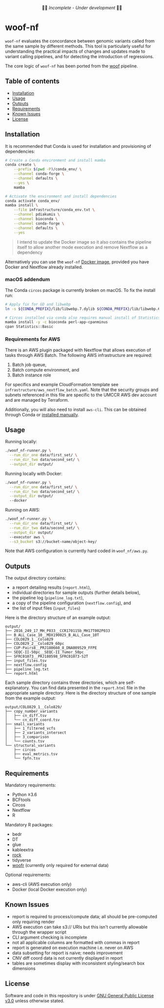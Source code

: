&nbsp;
&nbsp;
&nbsp;
<p align="center">
🚧🚨 <em>Incomplete - Under development</em> 🚨🚧
</p>

# woof-nf
`woof-nf` evaluates the concordance between genomic variants called from the same sample by
different methods. This tool is particularly useful for understanding the practical impacts of
changes and updates made to variant calling pipelines, and for detecting the introduction of
regressions.

The core logic of `woof-nf` has been ported from the [woof](https://github.com/pdiakumis/woof)
pipeline.

## Table of contents
* [Installation](#installation)
* [Usage](#usage)
* [Outputs](#outputs)
* [Requirements](#requirements)
* [Known Issues](#known-issues)
* [License](#license)

## Installation
It is recommended that Conda is used for installation and provisioning of dependencies:
```bash
# Create a Conda environment and install mamba
conda create \
    --prefix $(pwd -P)/conda_env/ \
    --channel conda-forge \
    --channel defaults \
    --yes \
    mamba

# Activate the environment and install dependencies
conda activate conda_env/
mamba install \
    --file infrastructure/conda_env.txt \
    --channel pdiakumis \
    --channel bioconda \
    --channel conda-forge \
    --channel defaults \
    --yes
```

> I intend to update the Docker image so it also contains the pipeline itself to allow another mode
> execution and remove Nextflow as a dependency

Alternatively you can use the `woof-nf` [Docker image](https://hub.docker.com/r/scwatts/woof-nf),
provided you have Docker and Nextflow already installed.

### macOS addendum
The Conda `circos` package is currently broken on macOS. To fix the install run:
```bash
# Apply fix for GD and libwebp
ln -s ${CONDA_PREFIX}/lib/libwebp.7.dylib ${CONDA_PREFIX}/lib/libwebp.6.dylib

# Circos installed via conda also requires manual install of Statistics::Basic
mamba install -y -c bioconda perl-app-cpanminus
cpan Statistics::Basic
```

### Requirements for AWS
There is an AWS plugin packaged with Nextflow that allows execution of tasks through AWS Batch. The
following AWS infrastructure are required:
1. Batch job queue,
2. Batch compute environment, and
3. Batch instance role

For specifics and example CloudFormation template see `infrastructure/aws_nextflow_batch.yaml`. Note
that the security groups and subnets referenced in this file are specific to the UMCCR AWS dev
account and are managed by Terraform.

Additionally, you will also need to install `aws-cli`. This can be obtained through Conda or
[installed manually](https://docs.aws.amazon.com/cli/latest/userguide/install-cliv2.html).

## Usage
Running locally:
```bash
./woof_nf-runner.py \
  --run_dir_one data/first_set/ \
  --run_dir_two data/second_set/ \
  --output_dir output/
```

Running locally with Docker:
```bash
./woof_nf-runner.py \
  --run_dir_one data/first_set/ \
  --run_dir_two data/second_set/ \
  --output_dir output/
  --docker
```

Running on AWS:
```bash
./woof_nf-runner.py \
  --run_dir_one data/first_set/ \
  --run_dir_two data/second_set/ \
  --output_dir output/
  --executor aws \
  --s3_bucket s3://bucket-name/object-key/
```

Note that AWS configuration is currently hard coded in `woof_nf/aws.py`.

## Outputs
The output directory contains:
* a report detailing results (`report.html`),
* individual directories for sample outputs (further details below),
* the pipeline log (`pipeline_log.txt`),
* a copy of the pipeline configuration (`nextflow.config`), and
* the list of input files (`input_files`)

Here is the directory structure of an example output:
```text
output/
├── 2016_249_17_MH_P033__CCR170115b_MH17T002P033
├── B_ALL_Case_10__MDX190025_B_ALL_Case_10T
├── COLO829_1__Colo829
├── COLO829_2__Colo829_60pc
├── CUP-Pairs8__PRJ180660_8_DNA009529_FFPE
├── SEQC-II-50pc__SEQC-II_Tumor_50pc
├── SFRC01073__PRJ180598_SFRC01073-S2T
├── input_files.tsv
├── nextflow.config
├── pipeline_log.txt
└── report.html
```

Each sample directory contains three directories, which are self-explanatory. You can find data
presented in the `report.html` file in the appropriate sample directory. Here is the directory
structure of one sample from the example output:
```text
output/COLO829_1__Colo829/
├── copy_number_variants
│   ├── cn_diff.tsv
│   └── cn_diff_coord.tsv
├── small_variants
│   ├── 1_filtered_vcfs
│   ├── 2_variants_intersect
│   ├── 3_comparison
│   └── counts.tsv
└── structural_variants
    ├── circos
    ├── eval_metrics.tsv
    └── fpfn.tsv
```

## Requirements
Mandatory requirements:
* Python ≥3.6
* BCFtools
* Circos
* Nextflow
* R

Mandatory R packages:
* bedr
* DT
* glue
* kableextra
* [rock](https://github.com/pdiakumis/rock/)
* tidyverse
* [woofr](https://github.com/pdiakumis/woofr) (currently only required for external data)

Optional requirements:
* aws-cli (AWS execution only)
* Docker (local Docker execution only)

## Known Issues
* report is required to process/compute data; all should be pre-computed only requiring render
* AWS execution can take s3:// URIs but this isn't currently allowable through the wrapper script
* CLI argument checking is incomplete
* not all applicable columns are formatted with commas in report
* report is generated on execution machine i.e. never on AWS
* data subsetting for report is naive; needs improvement
* CNV diff coord data is not currently displayed in report
* tables are sometimes display with inconsistent styling/search box dimensions

## License
Software and code in this repository is under [GNU General Public License
v3.0](https://www.gnu.org/licenses/gpl-3.0.en.html) unless otherwise stated.
